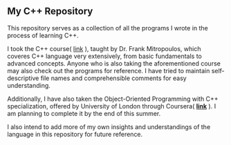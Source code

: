 ## My C++ Repository

This repository serves as a collection of all the programs I wrote in the process of learning C++. 

I took the C++ course( [link](https://www.udemy.com/course/beginning-c-plus-plus-programming/?couponCode=KEEPLEARNING) ), taught by  Dr. Frank Mitropoulos, which coveres C++ language very extensively, from basic fundamentals to advanced concepts. Anyone who is also taking the aforementioned course may also check out the programs for reference. I have tried to maintain self-descriptive file names and comprehensible comments for easy understanding.

Additionally, I have also taken the Object-Oriented Programming with C++ specialization, offered by University of London through Coursera( [**link**](https://www.coursera.org/specializations/object-oriented-programming-s12n) ). I am planning to complete it by the end of this summer.

I also intend to add more of my own insights and understandings of the language in this repository for future reference.
